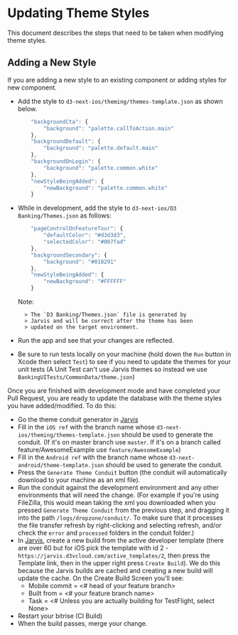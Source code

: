 # Updating Theme Styles
This document describes the steps that need to be taken when modifying theme styles. 

## Adding a New Style
If you are adding a new style to an existing component or adding styles for new component. 
- Add the style to `d3-next-ios/theming/themes-template.json` as shown below.
    ```Javascript
        "backgroundCta": {
            "background": "palette.callToAction.main"
        },
        "backgroundDefault": {
            "background": "palette.default.main"
        },
        "backgroundOnLogin": {
            "background": "palette.common.white"
        },
        "newStyleBeingAdded": {
            "newBackground": "palette.common.white"
        }
    ```
- While in development, add the style to `d3-next-ios/D3 Banking/Themes.json` as follows:
    ```Javascript
        "pageControlOnFeatureTour": {
            "defaultColor": "#d3d3d3",
            "selectedColor": "#007fad"
        },
        "backgroundSecondary": {
            "background": "#018291"
        },
        "newStyleBeingAdded": {
            "newBackground": "#FFFFFF"
        }
    ```
    Note:

        > The `D3 Banking/Themes.json` file is generated by 
        > Jarvis and will be correct after the theme has been
        > updated on the target environment. 
    
- Run the app and see that your changes are reflected.
- Be sure to run tests locally on your machine (hold down the `Run` button in Xcode then select `Test`) to see if you need to update the themes for your unit tests (A Unit Test can't use Jarvis themes so instead we use `BankingUITests/CommonData/theme.json`)

Once you are finished with development mode and have completed your Pull Request, you are ready to update
the database with the theme styles you have added/modified. To do this:
- Go the theme conduit generator in [Jarvis](https://jarvis.d3vcloud.com/mobile_theme_conduit)
- Fill in the `iOS ref` with the branch name whose `d3-next-ios/theming/themes-template.json` should be used to generate the conduit. (If it's on master branch use `master`. If it's on a branch called feature/AwesomeExample use `feature/AwesomeExample`)
- Fill in the `Android ref` with the branch name whose `d3-next-android/theme-template.json` should be used to generate the conduit.
- Press the `Generate Theme Conduit` button (the conduit will automatically download to your machine as an xml file).
- Run the conduit against the development environment and any other environments that will need the change. (For example if you're using FileZilla, this would mean taking the xml you downloaded when you pressed `Generate Theme Conduit` from the previous step, and dragging it into the path `/logs/dropzone/conduit/`. To make sure that it processes the file transfer refresh by right-clicking and selecting refresh, and/or check the `error` and `processed` folders in the conduit folder.)
- In [Jarvis](https://jarvis.d3vcloud.com), create a new build from the active developer template (there are over 60 but for iOS pick the template with id 2 - `https://jarvis.d3vcloud.com/active_templates/2`, then press the Template link, then in the upper right press `Create Build`). We do this because the Jarvis builds are cached and creating a new build will update the cache. On the Create Build Screen you'll see:
    - Mobile commit = <# head of your feature branch>
    - Built from = <# your feature branch name>
    - Task = <# Unless you are actually building for TestFlight, select None>
- Restart your bitrise (CI Build)
- When the build passes, merge your change. 

